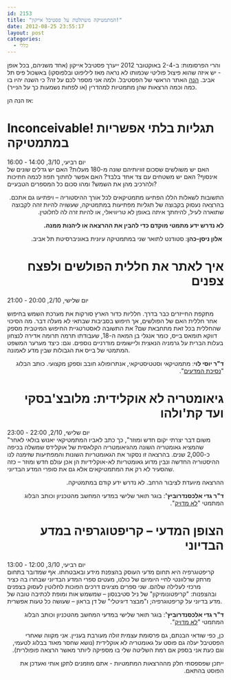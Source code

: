 ```yaml
---
id: 2153
title: "המתמטיקה משתלטת על פסטיבל אייקון!"
date: 2012-08-25 23:55:17
layout: post
categories: 
  - כללי
---
```

והרי הפרסומות: ב-2-4 באוקטובר 2012 ייערך פסטיבל אייקון (אחד משניהם, בכל אופן - יש איזה שהוא פיצול פוליטי שכמותו לא נראה מאז ליליפוט ובלפוסקו) באשכול פיס תל אביב. <a href="http://www.iconfestival.org.il/2012/">הנה</a> האתר הראשי של הפסטיבל. ולמה אני מספר לכם על זה? כי השנה יהיו בו כמה וכמה הרצאות שהן מתמטיות למהדרין (או לפחות נשמעות כך על הנייר).

אז הנה הן:
<h1>Inconceivable! תגליות בלתי אפשריות במתמטיקה</h1>
יום רביעי, 3/10, 14:00 - 16:00
<div>האם יש משולשים שסכום זוויותיהם שונה מ-180 מעלות? האם יש גדלים שונים של אינסוף? האם יש משטחים עם צד אחד בלבד? האם אפשר לחתוך תפוז לכמה חתיכות ולהרכיב מהן את השמש? ומהו סכום כל המספרים הטבעיים?</div>
<p dir="RTL">התשובות לשאלות הללו הפתיעו מתמטיקאים לכל אורך ההיסטוריה – ויפתיעו גם אתכם. בהרצאה נעסוק בקבוצה של תגליות מפתיעות במתמטיקה, שעשויה להיות זהה לקבוצה שתוארה לעיל, להיחתך איתה באופן לא טריוויאלי, או להיות זרה לה לחלוטין.</p>
<p dir="RTL"><strong>לא נדרש ידע מתמטי מוקדם כדי להבין את ההרצאה או ליהנות ממנה.</strong></p>
<p dir="RTL"> <strong>אלון ניסן-כהן</strong>: סטודנט לתואר שני במתמטיקה עיונית באוניברסיטת תל אביב.</p>

<h1 dir="RTL">איך לאתר את חללית הפולשים ולפצח צפנים</h1>
יום שלישי, 2/10, 20:00 - 21:00

מתקפת החייזרים כבר בדרך. חלליות כדור הארץ סורקות את מערכת השמש בחיפוש אחר חללית האם של הפולשים, אך חיפוש בסביבות שבתאי לא מעלה דבר. מה הסיכוי שהחללית בכל זאת מתחבאת שם? את התשובה לאסטרטגיית החיפוש המיטבית מספק דווקא תומאס בייס, כומר אנגלי בן המאה ה-18, שעבודתו תרמה תרומה אדירה לנצחון בעלות הברית על גרמניה הנאצית וליישומים מודרניים נוספים. וגם: כיצד מערער המשפט המתמטי של בייס את הגבולות שבין מדע לאמונה.
<p dir="RTL"><strong>ד"ר יוסי לוי</strong>: מתמטיקאי וסטטיסטיקאי, אנתרופולוג חובב וספקן מקצועי. כותב הבלוג "<a href="http://www.sci-princess.info/">נסיכת המדעים</a>".</p>

<h1 dir="RTL">גיאומטריה לא אוקלידית: מלובצ'בסקי ועד קת'ולהו</h1>
יום שלישי, 2/10, 22:00 - 23:00
<div>"משום דבר יצרתי יקום חדש ומוזר", כך כתב לאביו המתמטיקאי יאנוש בולאי לאחר שהמציא גאומטריה השונה מהגיאומטריה הקלאסית של אוקלידס שמשלה בכיפה כ-2,000 שנים. בהרצאה זו נסקור את הגאומטריות השונות והמפתיעות שזימנה לנו ההיסטוריה החדשה ונבין מדוע גאומטריות לא-אוקלידיות הן אכן עולם חדש ומוזר – כזה שהסעיר לא רק את המתמטיקאים אלא גם את סופרי המדע הבדיוני.</div>
<p dir="RTL">ההרצאה מיועדת לציבור הרחב. לא נדרש ידע קודם במתמטיקה.</p>
<p dir="RTL"><strong>ד"ר גדי אלכסנדרוביץ'</strong>: בוגר תואר שלישי במדעי המחשב מהטכניון וכותב הבלוג המתמטי "<a href="http://www.gadial.net/">לא מדויק</a>".</p>

<h1 dir="RTL">הצופן המדעי – קריפטוגרפיה במדע הבדיוני</h1>
יום רביעי, 3/10, 12:00 - 13:00
<div>קריפטוגרפיה היא תחום מדעי העוסק בהצפנת מידע ובאבטחתו. אף שמדובר בתחום מרתק שרלוונטי לחיי היומיום של כולנו, מעטים ספרי המדע הבדיוני שבחרו בה כציר מרכזי לעלילה שלהם. שני ספרים מציגים דרכים הפוכות לחלוטין לעסוק בצפנים ובהצפנות: "קריפטונומיקון" של ניל סטיבנסון – שמשמש אות ומופת לכתיבה טובה של מדע בדיוני על קריפטוגרפיה; ו"מבצר דיגיטלי" של דן בראון – שעושה כל טעות אפשרית.</div>
<p dir="RTL"><strong>ד"ר גדי אלכסנדרוביץ'</strong>: בוגר תואר שלישי במדעי המחשב מהטכניון וכותב הבלוג המתמטי "<a href="http://www.gadial.net/">לא מדויק</a>".</p>
<p dir="RTL">כן, כפי שודאי הבנתם, גם פרסומת עצמית זולה מעורבת בעניין. אני מקווה שאחרי הפסטיבל יעלה גם פוסט על גאומטריה לא אוקלידית (נושא שחסר מאוד בבלוג לטעמי, וגם כעת אני בספק אם רמת השליטה שלי בו מספיקה ליותר מאשר הרצאה פופולרית).</p>
<p dir="RTL">ייתכן שפספסתי חלק מההרצאות המתמטיות - אתם מוזמנים לתקן אותי ואעדכן את הפוסט בהתאם.</p>
